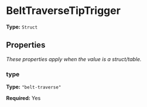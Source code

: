 # BeltTraverseTipTrigger

**Type:** `Struct`

## Properties

*These properties apply when the value is a struct/table.*

### type

**Type:** `"belt-traverse"`

**Required:** Yes

